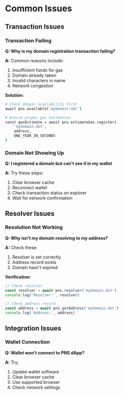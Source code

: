 # Common Issues

## Transaction Issues

### Transaction Failing
**Q: Why is my domain registration transaction failing?**

**A:** Common reasons include:
1. Insufficient funds for gas
2. Domain already taken
3. Invalid characters in name
4. Network congestion

**Solution:**
```bash
# Check domain availability first
await pns.available('mydomain.dot')

# Ensure proper gas estimation
const gasEstimate = await pns.estimateGas.register(
    'mydomain.dot',
    address,
    ONE_YEAR_IN_SECONDS
)
```

### Domain Not Showing Up
**Q: I registered a domain but can't see it in my wallet**

**A:** Try these steps:
1. Clear browser cache
2. Reconnect wallet
3. Check transaction status on explorer
4. Wait for network confirmation

## Resolver Issues

### Resolution Not Working
**Q: Why isn't my domain resolving to my address?**

**A:** Check these:
1. Resolver is set correctly
2. Address record exists
3. Domain hasn't expired

**Verification:**
```javascript
// Check resolver
const resolver = await pns.resolver('mydomain.dot')
console.log('Resolver:', resolver)

// Check address record
const address = await pns.getAddress('mydomain.dot')
console.log('Address:', address)
```

## Integration Issues

### Wallet Connection
**Q: Wallet won't connect to PNS dApp?**

**A:** Try:
1. Update wallet software
2. Clear browser cache
3. Use supported browser
4. Check network settings